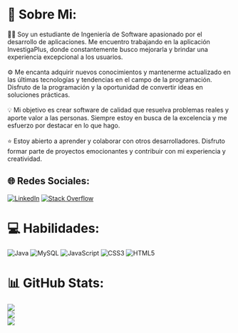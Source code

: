 # 💫 Sobre Mi:
👨‍💻 Soy un estudiante de Ingeniería de Software apasionado por el desarrollo de aplicaciones. Me encuentro trabajando en la aplicación InvestigaPlus, donde constantemente busco mejorarla y brindar una experiencia excepcional a los usuarios.<br><br>⚙️ Me encanta adquirir nuevos conocimientos y mantenerme actualizado en las últimas tecnologías y tendencias en el campo de la programación. Disfruto de la programación y la oportunidad de convertir ideas en soluciones prácticas.<br><br> 💡 Mi objetivo es crear software de calidad que resuelva problemas reales y aporte valor a las personas. Siempre estoy en busca de la excelencia y me esfuerzo por destacar en lo que hago.<br><br>⭐️ Estoy abierto a aprender y colaborar con otros desarrolladores. Disfruto formar parte de proyectos emocionantes y contribuir con mi experiencia y creatividad.


## 🌐 Redes Sociales:
[![LinkedIn](https://img.shields.io/badge/LinkedIn-%230077B5.svg?logo=linkedin&logoColor=white)](https://linkedin.com/in/yesid11) [![Stack Overflow](https://img.shields.io/badge/-Stackoverflow-FE7A16?logo=stack-overflow&logoColor=white)](https://stackoverflow.com/users/22196843) 

# 💻 Habilidades:
![Java](https://img.shields.io/badge/java-%23ED8B00.svg?style=for-the-badge&logo=java&logoColor=white) ![MySQL](https://img.shields.io/badge/mysql-%2300f.svg?style=for-the-badge&logo=mysql&logoColor=white) ![JavaScript](https://img.shields.io/badge/javascript-%23323330.svg?style=for-the-badge&logo=javascript&logoColor=%23F7DF1E) ![CSS3](https://img.shields.io/badge/css3-%231572B6.svg?style=for-the-badge&logo=css3&logoColor=white) ![HTML5](https://img.shields.io/badge/html5-%23E34F26.svg?style=for-the-badge&logo=html5&logoColor=white)
# 📊 GitHub Stats:
![](https://github-readme-stats.vercel.app/api?username=Yesid-Robayo&theme=dark&hide_border=false&include_all_commits=true&count_private=true)<br/>
![](https://github-readme-streak-stats.herokuapp.com/?user=Yesid-Robayo&theme=dark&hide_border=false)<br/>
![](https://github-readme-stats.vercel.app/api/top-langs/?username=Yesid-Robayo&theme=dark&hide_border=false&include_all_commits=true&count_private=true&layout=compact)

